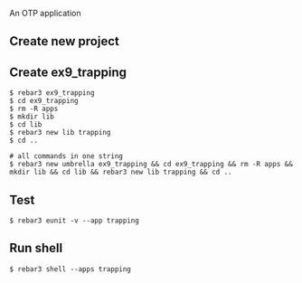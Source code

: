 An OTP application

Create new project
----	
Create ex9_trapping
----	
	$ rebar3 ex9_trapping
	$ cd ex9_trapping
	$ rm -R apps
	$ mkdir lib
	$ cd lib
	$ rebar3 new lib trapping
	$ cd ..
	
	# all commands in one string
	$ rebar3 new umbrella ex9_trapping && cd ex9_trapping && rm -R apps && mkdir lib && cd lib && rebar3 new lib trapping && cd ..

Test
-----
	$ rebar3 eunit -v --app trapping

Run shell
-----
	$ rebar3 shell --apps trapping